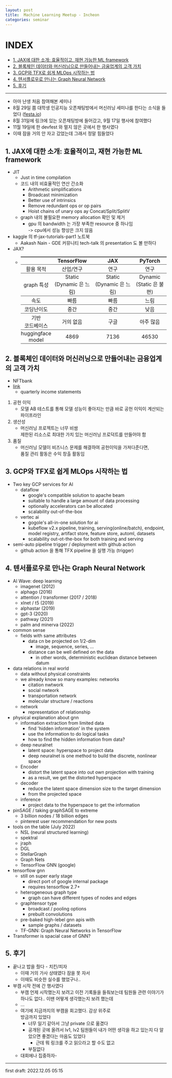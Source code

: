 ```yaml
---
layout: post
title:  Machine Learning Meetup - Incheon
categories: seminar
---
```


<style>
  table {
    width: 100%;
    border-top: 1px solid #444444;
    border-collapse: collapse;
  }
  th, td {
    border-bottom: 1px solid #444444;
    padding: 1px;
  }
</style>

# INDEX
- [1. JAX에 대한 소개: 효율적이고, 재현 가능한 ML framework](#1-jax에-대한-소개-효율적이고-재현-가능한-ml-framework)
- [2. 블록체인 데이터와 머신러닝으로 만들어내는 금융업계의 고객 가치](#2-블록체인-데이터와-머신러닝으로-만들어내는-금융업계의-고객-가치)
- [3. GCP와 TFX로 쉽게 MLOps 시작하는 법](#3-gcp와-tfx로-쉽게-mlops-시작하는-법)
- [4. 텐서플로우로 만나는 Graph Neural Network](#4-텐서플로우로-만나는-graph-neural-network)
- [5. 후기](#5-후기)

---

- 아마 난생 처음 참여해본 세미나
- 8월 29일 쯤 대학생 인공지능 오픈채팅방에서 머신러닝 세미나를 한다는 소식을 들었다 ([festa.io](https://festa.io/events/2562))
- 8월 31일에 링크에 있는 오픈채팅방에 들어갔고, 9월 17일 행사에 참여했다
- 11월 19일에 한 devfest 와 멀지 않은 곳에서 한 행사였다
- 이때 잠을 거의 안 자고 갔었는데 그래서 정말 힘들었다

## 1. JAX에 대한 소개: 효율적이고, 재현 가능한 ML framework
- JIT
  - Just in time compilation
  - 코드 내의 비효율적인 연산 간소화
    - Arithmetic simplifications
    - Broadcast minimization
    - Better use of intrinsics
    - Remove redundant ops or op pairs
    - Hoist chains of unary ops ay Concat/Split/SplitV
  - graph 내의 불필요한 memory allocation 확인 및 제거
    - gpu 의 bandwidth 는 가장 부족한 resource 중 하나임  
    -> cpu에서 성능 향상은 크지 않음
- kaggle 의 tf-jax-tutorials-part1 노트북
  - Aakash Nain - GDE 커뮤니티 tech-talk 의 presentation 도 볼 만하다
- JAX?
  - ||TensorFlow|JAX|PyTorch|
    |:---:|:---:|:---:|:---:|
    |활용 목적|산업/연구|연구|연구|
    |graph 특성|Static<br>(Dynamic 은 느림)|Static<br>(Dynamic 은 느림)|Dynamic<br>(Static 은 불편)|
    |속도|빠름|빠름|느림|
    |코딩난이도|중간|중간|낮음|
    |기반<br>코드베이스|거의 없음|구글|아주 많음|
    |huggingface<br>model|4869|7136|46530|

## 2. 블록체인 데이터와 머신러닝으로 만들어내는 금융업계의 고객 가치
- NFTbank
- [link](https://www.visualcapitalist.com/cp/big-tech-revenue-profit-by-company/)
  - quarterly income statements

1. 공헌 이익
    - 모델 AB 테스트를 통해 모델 성능이 좋아지는 만큼 바로 공헌 이익이 계산되는 파이프라인
2. 생산성
    - 머신러닝 프로젝트는 너무 비쌈  
    제한된 리소스로 최대한 가치 있는 머신러닝 프로덕트를 만들어야 함
3. 품질
    - 머신러닝 모델이 비즈니스 문제를 해결하여 공헌이익을 가져다준다면,  
    품질 관리 활동은 수익 창출 활동임

## 3. GCP와 TFX로 쉽게 MLOps 시작하는 법
- Two key GCP services for AI
  - dataflow
    - google's compatible solution to apache beam
    - suitable to handle a large amount of data processing
    - optionally accelerators can be allocated
    - scalability out-of-the-box
  - vertec ai
    - gogole's all-in-one solution for ai
    - kubeflow v2.x pipeline, training, serving(online/batch), endpoint, model registry, artifact store, feature store, automl, datasets
    - scalability out-ot-the-box for both training and serving
- semi-auto pipeline trigger / deployment with github action
  - github action 을 통해 TFX pipeline 을 실행 가능 (trigger)

## 4. 텐서플로우로 만나는 Graph Neural Network
- AI Wave: deep learning
  - imagenet (2012)
  - alphago (2016)
  - attention / transformer (2017 / 2018)
  - xlnet / t5 (2019)
  - alphastar (2019)
  - gpt-3 (2020)
  - pathway (2021)
  - palm and minerva (2022)
- common sense
  - fields with same attributes
    - data cn be projected on 1/2-dim
      - image, sequence, series, ...
    - distance can be well defined on the data
      - in other words, deterministic euclidean distance between datum
- data relations in real world
  - data without physical constraints
  - we already know so many examples: networks
    - citation nwtwork
    - social nwteork
    - transportation network
    - molecular structure / reactions
  - network
    - representation of relationship
- physical explanation about gnn
  - information extraction from limited data
    - find 'hidden information' in the system
    - use the information to do logical tasks
    - how to find the hidden information from data?
  - deep neuralnet
    - latent space: hyperspace to project data
    - deep neuralnet is one method to build the discrete, nonlinear space
  - Encoder
    - distort the latent space into out own projection with training
    - as a result, we get the distorted hyperspace
  - decoder
    - reduce the latent space dimension size to the target dimension
    - from the projected space
  - inference
    - project data to the hyperspace to get the information
- pinSAGE / taking graphSAGE to extreme
  - 3 billion nodes / 18 billion edges
  - pinterest user recommendation for new posts
- tools on the table (July 2022)
  - NSL (neural structured learning)
  - spektral
  - jraph
  - DGL
  - StellarGraph
  - Graph Nets
  - TensorFlow GNN (google)
- tensorflow gnn
  - still on super early stage
    - direct port of google internal package
    - requires tensorflow 2.7+
  - heterogeneous graph type
    - graph can have different types of nodes and edges
  - graphtensor type
    - broadcast / pooling options
    - prebuilt convolutions
  - pre-baked high-lebel gnn apis with
    - sample graphs / datasets
  - TF-GNN: Graph Neural Networks in TensorFlow
- Transformer is spacial case of GNN?

## 5. 후기
- 끝나고 밥을 줬다 - 치킨/피자
  - 이때 거의 가사 상태였다 잠을 못 자서
  - 이때도 비슷한 실수를 했었구나..
- 부캠 시작 전에 간 행사였다
  - 부캠 언제 시작했는지 보려고 이전 기록들을 들춰보는데 팀원들 관련 이야기가 하나도 없다.. 이땐 어떻게 생각했는지 보려 했는데
  - ...
  - 여기에 지금까지의 부캠을 회고했다. 감상 위주로  
  방금까지 있었다
    - 너무 일기 같아서 그냥 private 으로 옮겼다
    - 공개된 곳에 올려서 lv1, lv2 팀원들이 내가 어떤 생각을 하고 있는지 다 알았으면 좋겠다는 마음도 있었다
      - 근데 뭐 링크를 주고 읽으라고 할 수도 없고
    - 부질없다
  - 대회에나 집중하자-

---

first draft: 2022.12.05 05:15